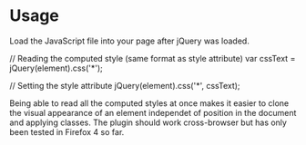 Usage
=====

Load the JavaScript file into your page after jQuery was loaded.

 // Reading the computed style (same format as style attribute)
 var cssText = jQuery(element).css('*');
 
 // Setting the style attribute
 jQuery(element).css('*', cssText);

Being able to read all the computed styles at once makes it easier to clone the visual appearance of an element independet of position in the document and applying classes. The plugin should work cross-browser but has only been tested in Firefox 4 so far.
